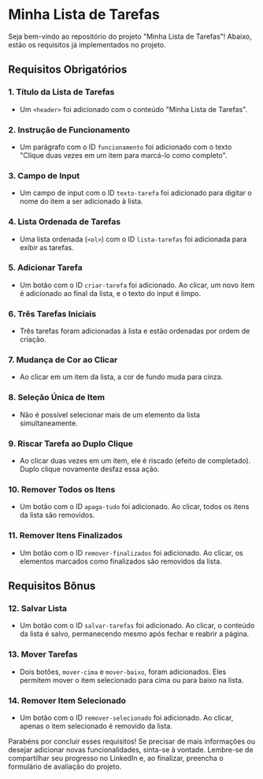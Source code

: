 # Minha Lista de Tarefas

Seja bem-vindo ao repositório do projeto "Minha Lista de Tarefas"! Abaixo, estão os requisitos já implementados no projeto.

## Requisitos Obrigatórios

### 1. Título da Lista de Tarefas

- Um `<header>` foi adicionado com o conteúdo "Minha Lista de Tarefas".

### 2. Instrução de Funcionamento

- Um parágrafo com o ID `funcionamento` foi adicionado com o texto "Clique duas vezes em um item para marcá-lo como completo".

### 3. Campo de Input

- Um campo de input com o ID `texto-tarefa` foi adicionado para digitar o nome do item a ser adicionado à lista.

### 4. Lista Ordenada de Tarefas

- Uma lista ordenada (`<ol>`) com o ID `lista-tarefas` foi adicionada para exibir as tarefas.

### 5. Adicionar Tarefa

- Um botão com o ID `criar-tarefa` foi adicionado. Ao clicar, um novo item é adicionado ao final da lista, e o texto do input é limpo.

### 6. Três Tarefas Iniciais

- Três tarefas foram adicionadas à lista e estão ordenadas por ordem de criação.

### 7. Mudança de Cor ao Clicar

- Ao clicar em um item da lista, a cor de fundo muda para cinza.

### 8. Seleção Única de Item

- Não é possível selecionar mais de um elemento da lista simultaneamente.

### 9. Riscar Tarefa ao Duplo Clique

- Ao clicar duas vezes em um item, ele é riscado (efeito de completado). Duplo clique novamente desfaz essa ação.

### 10. Remover Todos os Itens

- Um botão com o ID `apaga-tudo` foi adicionado. Ao clicar, todos os itens da lista são removidos.

### 11. Remover Itens Finalizados

- Um botão com o ID `remover-finalizados` foi adicionado. Ao clicar, os elementos marcados como finalizados são removidos da lista.

## Requisitos Bônus

### 12. Salvar Lista

- Um botão com o ID `salvar-tarefas` foi adicionado. Ao clicar, o conteúdo da lista é salvo, permanecendo mesmo após fechar e reabrir a página.

### 13. Mover Tarefas

- Dois botões, `mover-cima` e `mover-baixo`, foram adicionados. Eles permitem mover o item selecionado para cima ou para baixo na lista.

### 14. Remover Item Selecionado

- Um botão com o ID `remover-selecionado` foi adicionado. Ao clicar, apenas o item selecionado é removido da lista.

Parabéns por concluir esses requisitos! Se precisar de mais informações ou desejar adicionar novas funcionalidades, sinta-se à vontade. Lembre-se de compartilhar seu progresso no LinkedIn e, ao finalizar, preencha o formulário de avaliação do projeto.
